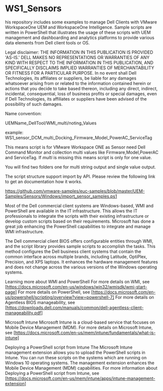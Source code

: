 # WS1_Sensors
his repository includes some examples to manage Dell Clients with VMware WorkspaceOne UEM and WorkspaceOne Intelligence. Sample scripts are written in PowerShell that illustrates the usage of these scripts with UEM management and dashboarding and analytics platforms to provide various data elements from Dell client tools or OS.

Legal disclaimer:
THE INFORMATION IN THIS PUBLICATION IS PROVIDED 'AS-IS.' DELL MAKES NO REPRESENTATIONS OR WARRANTIES OF ANY KIND WITH RESPECT TO THE INFORMATION IN THIS PUBLICATION,
AND SPECIFICALLY DISCLAIMS IMPLIED WARRANTIES OF MERCHANTABILITY OR FITNESS FOR A PARTICULAR PURPOSE.
In no event shall Dell Technologies, its affiliates or suppliers, be liable for any damages whatsoever arising from or related to the information contained herein or
actions that you decide to take based thereon, including any direct, indirect, incidental, consequential, loss of business profits or special damages,
even if Dell Technologies, its affiliates or suppliers have been advised of the possibility of such damages.

Name convention:

UEMName_DellTool/WMI_multi/noting_Values

example:
WS1_sensor_DCM_multi_Docking_Firmware_Model_PowerAC_ServiceTag

This means script is for VMware Workspace ONE as Sensor need Dell Command Monitor and collection multi values like Firmware,Model,PowerAC and ServiceTag.
If _multi_ is missing this means script is only for one value.

You will find two folders one for multi string output and single value output.

The script structure support import by API. Please review the following link to get an documentation how it works.

https://github.com/vmware-samples/euc-samples/blob/master/UEM-Samples/Sensors/Windows/import_sensor_samples.ps1

Most of the Dell commercial client systems are Windows-based, WMI and PowerShell are available in the IT infrastructure. This allows the IT professionals to integrate the scripts with their existing infrastructure or develop custom scripts based on their requirements. Microsoft has done a great job enhancing the PowerShell capabilities to integrate and manage WMI infrastructure.

The Dell commercial client BIOS offers configurable entities through WMI, and the script library provides sample scripts to accomplish the tasks. This method configures the Dell business client systems that contain the common interface across multiple brands, including Latitude, OptiPlex, Precision, and XPS laptops. It enhances the hardware management features and does not change across the various versions of the Windows operating systems.

Learning more about WMI and PowerShell For more details on WMI, see [https://docs.microsoft.com/en-us/windows/win32/wmisdk/wmi-start-page] For more details on PowerShell, see [https://docs.microsoft.com/en-us/powershell/scripting/overview?view=powershell-7] For more details on Agentless BIOS manageability, see [https://downloads.dell.com/manuals/common/dell-agentless-client-manageability.pdf]

Microsoft Intune Microsoft Intune is a cloud-based service that focuses on Mobile Device Management (MDM). For more details on Microsoft Intune, see [https://docs.microsoft.com/en-us/mem/intune/fundamentals/what-is-intune]

Deploying a PowerShell script from Intune The Microsoft Intune management extension allows you to upload the PowerShell scripts in Intune. You can run these scripts on the systems which are running on Windows 10 operating systems. The management extension enhances the Mobile Device Management (MDM) capabilities. For more information about Deploying a PowerShell script from Intune, see [https://docs.microsoft.com/en-us/mem/intune/apps/intune-management-extension]

